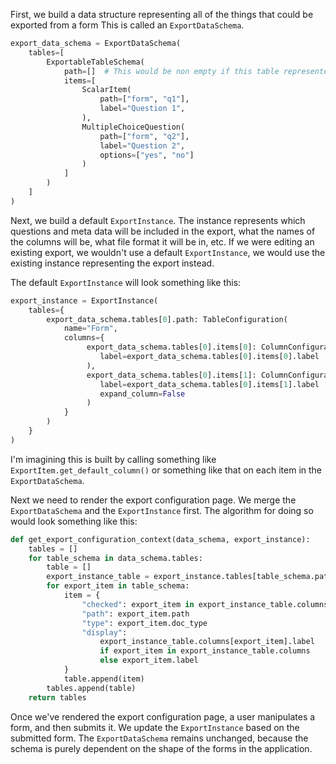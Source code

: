 First, we build a data structure representing all of the things that could be exported from a form
This is called an `ExportDataSchema`.

```python
export_data_schema = ExportDataSchema(
    tables=[
        ExportableTableSchema(
            path=[]  # This would be non empty if this table represented a repeat group
            items=[
                ScalarItem(
                    path=["form", "q1"],
                    label="Question 1",
                ),
                MultipleChoiceQuestion(
                    path=["form", "q2"],
                    label="Question 2",
                    options=["yes", "no"]
                )
            ]
        )
    ]
)
```

Next, we build a default `ExportInstance`. The instance represents which questions and meta data
will be included in the export, what the names of the columns will be, what file format it will
be in, etc. If we were editing an existing export, we wouldn't use a default `ExportInstance`, we
would use the existing instance representing the export instead.

The default `ExportInstance` will look something like this:

```python
export_instance = ExportInstance(
    tables={
        export_data_schema.tables[0].path: TableConfiguration(
            name="Form",
            columns={
                 export_data_schema.tables[0].items[0]: ColumnConfiguration(
                    label=export_data_schema.tables[0].items[0].label
                 ),
                 export_data_schema.tables[0].items[1]: ColumnConfiguration(
                    label=export_data_schema.tables[0].items[1].label
                    expand_column=False
                 )
            }
        )
    }
)
```

I'm imagining this is built by calling something like `ExportItem.get_default_column()` or something like that
on each item in the `ExportDataSchema`.
 
Next we need to render the export configuration page. We merge the `ExportDataSchema`
and the `ExportInstance` first. The algorithm for doing so would look something like
this:

```python
def get_export_configuration_context(data_schema, export_instance):
    tables = []
    for table_schema in data_schema.tables:
        table = []
        export_instance_table = export_instance.tables[table_schema.path]
        for export_item in table_schema:
            item = {
                "checked": export_item in export_instance_table.columns
                "path": export_item.path
                "type": export_item.doc_type
                "display": 
                    export_instance_table.columns[export_item].label
                    if export_item in export_instance_table.columns
                    else export_item.label
            }
            table.append(item)
        tables.append(table)
    return tables
```

Once we've rendered the export configuration page, a user manipulates a form, and
then submits it. We update the `ExportInstance` based on the submitted form.
The `ExportDataSchema` remains unchanged, because the schema is purely dependent
on the shape of the forms in the application.
